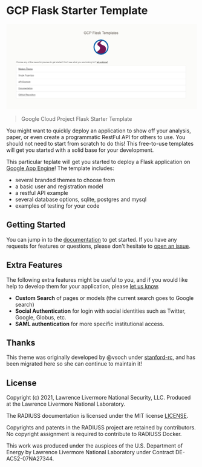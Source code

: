 # GCP Flask Starter Template

![docs/assets/images/gcp-flask-template.png](docs/assets/images/gcp-flask-template.png)

> Google Cloud Project Flask Starter Template

You might want to quickly deploy an application to show off your analysis, paper,
or even create a programmatic RestFul API for others to use. You should not need
to start from scratch to do this! This free-to-use templates will get you started with a solid base for your development.

This particular teplate will get you started to deploy a Flask application
on [Google App Engine](https://cloud.google.com/appengine/docs/standard/python3/building-app/writing-web-service)! 
The template includes:


 - several branded themes to choose from
 - a basic user and registration model
 - a restful API example
 - several database options, sqlite, postgres and mysql
 - examples of testing for your code

## Getting Started

You can jump in to the [documentation](https://rse-ops.github.io/gcp-flask-template) to
get started. If you have any requests for features or questions, please don't hesitate
to [open an issue](https://github.com/rse-ops/gcp-flask-template/issues).

## Extra Features

The following extra features might be useful to you, and if you would like help to develop
them for your application, please [let us know](https://github.com/rse-ops/gcp-flask-template/issues).

 - **Custom Search** of pages or models (the current search goes to Google search)
 - **Social Authentication** for login with social identities such as Twitter, Google, Globus, etc.
 - **SAML authentication** for more specific institutional access.
 
## Thanks

This theme was originally developed by @vsoch under [stanford-rc](https://github.com/stanford-rc),
and has been migrated here so she can continue to maintain it!

License
-------

Copyright (c) 2021, Lawrence Livermore National Security, LLC. 
Produced at the Lawrence Livermore National Laboratory.

The RADIUSS documentation is licensed under the MIT license [LICENSE](./LICENSE).

Copyrights and patents in the RADIUSS project are retained by
contributors. No copyright assignment is required to contribute to RADIUSS
Docker.

This work was produced under the auspices of the U.S. Department of
Energy by Lawrence Livermore National Laboratory under Contract
DE-AC52-07NA27344.
